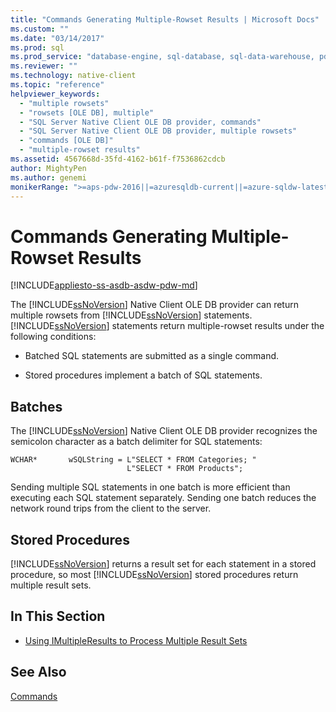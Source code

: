 ```yaml
---
title: "Commands Generating Multiple-Rowset Results | Microsoft Docs"
ms.custom: ""
ms.date: "03/14/2017"
ms.prod: sql
ms.prod_service: "database-engine, sql-database, sql-data-warehouse, pdw"
ms.reviewer: ""
ms.technology: native-client
ms.topic: "reference"
helpviewer_keywords: 
  - "multiple rowsets"
  - "rowsets [OLE DB], multiple"
  - "SQL Server Native Client OLE DB provider, commands"
  - "SQL Server Native Client OLE DB provider, multiple rowsets"
  - "commands [OLE DB]"
  - "multiple-rowset results"
ms.assetid: 4567668d-35fd-4162-b61f-f7536862cdcb
author: MightyPen
ms.author: genemi
monikerRange: ">=aps-pdw-2016||=azuresqldb-current||=azure-sqldw-latest||>=sql-server-2016||=sqlallproducts-allversions||>=sql-server-linux-2017||=azuresqldb-mi-current"
---
```

# Commands Generating Multiple-Rowset Results
[!INCLUDE[appliesto-ss-asdb-asdw-pdw-md](../../includes/appliesto-ss-asdb-asdw-pdw-md.md)]

  The [!INCLUDE[ssNoVersion](../../includes/ssnoversion-md.md)] Native Client OLE DB provider can return multiple rowsets from [!INCLUDE[ssNoVersion](../../includes/ssnoversion-md.md)] statements. [!INCLUDE[ssNoVersion](../../includes/ssnoversion-md.md)] statements return multiple-rowset results under the following conditions:  
  
-   Batched SQL statements are submitted as a single command.  
  
-   Stored procedures implement a batch of SQL statements.  
  
## Batches  
 The [!INCLUDE[ssNoVersion](../../includes/ssnoversion-md.md)] Native Client OLE DB provider recognizes the semicolon character as a batch delimiter for SQL statements:  
  
```  
WCHAR*       wSQLString = L"SELECT * FROM Categories; "  
                          L"SELECT * FROM Products";  
```  
  
 Sending multiple SQL statements in one batch is more efficient than executing each SQL statement separately. Sending one batch reduces the network round trips from the client to the server.  
  
## Stored Procedures  
 [!INCLUDE[ssNoVersion](../../includes/ssnoversion-md.md)] returns a result set for each statement in a stored procedure, so most [!INCLUDE[ssNoVersion](../../includes/ssnoversion-md.md)] stored procedures return multiple result sets.  
  
## In This Section  
  
-   [Using IMultipleResults to Process Multiple Result Sets](../../relational-databases/native-client-ole-db-commands/using-imultipleresults-to-process-multiple-result-sets.md)  
  
## See Also  
 [Commands](../../relational-databases/native-client-ole-db-commands/commands.md)  
  
  
